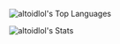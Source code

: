 ![altoidlol's Top Languages](https://github-readme-stats.vercel.app/api/top-langs/?username=altoidlol&theme=vue&show_icons=true&hide_border=false&layout=compact)

![altoidlol's Stats](https://github-readme-stats.vercel.app/api?username=altoidlol&theme=vue&show_icons=true&hide_border=false&count_private=true)
